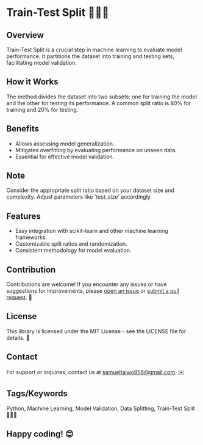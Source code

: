 # Train-Test Split 🚂🔀🚋

## Overview
Train-Test Split is a crucial step in machine learning to evaluate model performance. It partitions the dataset into training and testing sets, facilitating model validation.

## How it Works
The method divides the dataset into two subsets: one for training the model and the other for testing its performance. A common split ratio is 80% for training and 20% for testing.


## Benefits
- Allows assessing model generalization. 
- Mitigates overfitting by evaluating performance on unseen data. 
- Essential for effective model validation.


## Note
Consider the appropriate split ratio based on your dataset size and complexity. Adjust parameters like 'test_size' accordingly.

## Features
- Easy integration with scikit-learn and other machine learning frameworks.
- Customizable split ratios and randomization.
- Consistent methodology for model evaluation.

## Contribution
Contributions are welcome! If you encounter any issues or have suggestions for improvements, please [open an issue](https://github.com/SAMUEL-TAIWO/Test_Train_Split/issues/new/choose) or [submit a pull request](https://github.com/SAMUEL-TAIWO/Test_Train_Split/compare). 🙌


## License
This library is licensed under the MIT License - see the LICENSE file for details. 📜

## Contact
For support or inquiries, contact us at samueltaiwo856@gmail.com. ✉️

## Tags/Keywords
Python, Machine Learning, Model Validation, Data Splitting, Train-Test Split 🚂🔀🚋

## Happy coding! 😊


